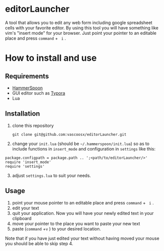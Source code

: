 # editorLauncher
A tool that allows you to edit any web form including google spreadsheet cells with your favorite editor. By using this tool you will have something like vim's "insert mode" for your browser. Just point your pointer to an editable place and press `command` + ` i` .

# How to install and use

## Requirements

- [HammerSpoon](http://www.hammerspoon.org/)
- GUI editor such as [Typora](http://www.typora.io/)
- Lua

## Installation

1. clone this repository 

   `git clone git@github.com:vascoosx/editorLauncher.git `

2. change your `init.lua` (should be `~/.hammerspoon/init.lua`) so as to include functions in `insert_mode`  and configuration in `settings` like this:

```
package.configpath = package.path .. ';<path/to/editorLauncher/>' 
require 'insert_mode'
require 'settings'
```
3. adjust `settings.lua` to suit your needs.


## Usage

1. point your mouse pointer to an editable place and press `command` + ` i` . 
2. edit your text
3. quit your application. Now you will have your newly edited text in your clipboard
4. move your pointer to the place you want to paste your new text
5. paste (`command` +`v` ) to your desired location. 

Note that if you have just edited your text without having moved your mouse you should be able to skip step 4.